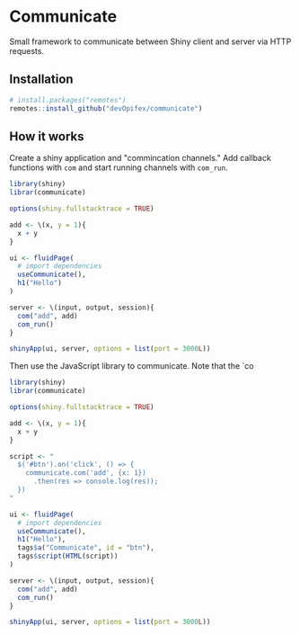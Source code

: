 # Communicate

Small framework to communicate between Shiny client and server via HTTP requests.

## Installation

```r
# install.packages("remotes")
remotes::install_github("devOpifex/communicate")
```

## How it works

Create a shiny application and "commincation channels."
Add callback functions with `com` and start running
channels with `com_run`.

```r
library(shiny)
librar(communicate)

options(shiny.fullstacktrace = TRUE)

add <- \(x, y = 1){
  x + y
}

ui <- fluidPage(
  # import dependencies
  useCommunicate(),
  h1("Hello")
)

server <- \(input, output, session){
  com("add", add)
  com_run()
}

shinyApp(ui, server, options = list(port = 3000L))
```

Then use the JavaScript library to communicate.
Note that the `co

```r
library(shiny)
librar(communicate)

options(shiny.fullstacktrace = TRUE)

add <- \(x, y = 1){
  x + y
}

script <- "
  $('#btn').on('click', () => {
    communicate.com('add', {x: 1})
      .then(res => console.log(res));
  })
"

ui <- fluidPage(
  # import dependencies
  useCommunicate(),
  h1("Hello"),
  tags$a("Communicate", id = "btn"),
  tags$script(HTML(script))
)

server <- \(input, output, session){
  com("add", add)
  com_run()
}

shinyApp(ui, server, options = list(port = 3000L))
```

